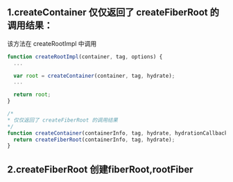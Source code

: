 
## 1.createContainer 仅仅返回了 createFiberRoot 的调用结果：
该方法在 createRootImpl 中调用
```javaScript
function createRootImpl(container, tag, options) {
  ...

  var root = createContainer(container, tag, hydrate);
  ...

  return root;
}
```

```javaScript
/*
* 仅仅返回了 createFiberRoot 的调用结果
*/
function createContainer(containerInfo, tag, hydrate, hydrationCallbacks) {
  return createFiberRoot(containerInfo, tag, hydrate);
}
```

## 2.createFiberRoot 创建fiberRoot,rootFiber